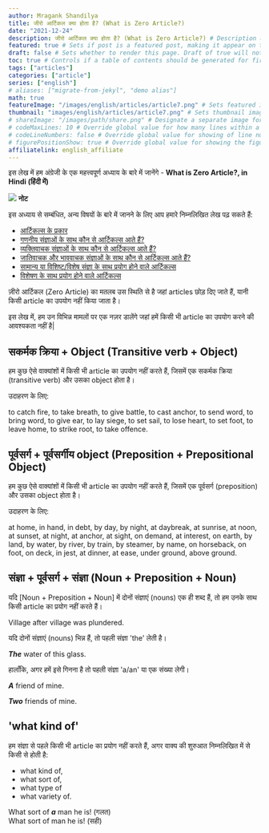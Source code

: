 ```yaml
---
author: Mragank Shandilya
title: जीरो आर्टिकल क्या होता है? (What is Zero Article?)
date: "2021-12-24"
description: जीरो आर्टिकल क्या होता है? (What is Zero Article?) # Description used for search engine.
featured: true # Sets if post is a featured post, making it appear on the sidebar. A featured post won't be listed on the sidebar if it's the current page
draft: false # Sets whether to render this page. Draft of true will not be rendered.
toc: true # Controls if a table of contents should be generated for first-level links automatically.
tags: ["articles"]
categories: ["article"]
series: ["english"]
# aliases: ["migrate-from-jekyl", "demo alias"]
math: true
featureImage: "/images/english/articles/article7.png" # Sets featured image on blog post.
thumbnail: "images/english/articles/article7.png" # Sets thumbnail image appearing inside card on homepage. I will keep it the same as featureImage.
# shareImage: "/images/path/share.png" # Designate a separate image for social media sharing.
# codeMaxLines: 10 # Override global value for how many lines within a code block before auto-collapsing.
# codeLineNumbers: false # Override global value for showing of line numbers within code block.
# figurePositionShow: true # Override global value for showing the figure label.
affiliatelink: english_affiliate
---
```


इस लेख में हम अंग्रेजी के एक महत्त्वपूर्ण अध्याय के बारे में जानेंगे - <strong>What is Zero Article?, in Hindi (हिंदी में)</strong>

<div class="toc-mak">
  <img src="../../../images/pencil.png">
  <b>नोट</b><br>

इस अध्याय से सम्बंधित, अन्य विषयों के बारे में जानने के लिए आप हमारे निम्नलिखित लेख पढ़ सकते हैं: 

* <a href="../types-of-articles-in-english" title="Articles" class="mak-link">आर्टिकल्स के प्रकार</a> 
* <a href="../articles-used-with-countable-nouns" title="Articles" class="mak-link">गणनीय संज्ञाओं के साथ कौन से आर्टिकल्स आते हैं?</a> 
* <a href="../articles-used-with-proper-nouns" title="Articles" class="mak-link">व्यक्तिवाचक संज्ञाओं के साथ कौन से आर्टिकल्स आते हैं?</a> 
* <a href="../articles-used-with-common-and-abstract-nouns" title="Articles" class="mak-link">जातिवाचक और भाववाचक संज्ञाओं के साथ कौन से आर्टिकल्स आते हैं?</a> 
* <a href="../articles-used-with-general-and-particular-instance-of-noun" title="Articles" class="mak-link">सामान्य या विशिष्ट/विशेष संज्ञा के साथ प्रयोग होने वाले आर्टिकल्स</a> 
* <a href="../articles-used-with-adjectives" title="Articles" class="mak-link">विशेषण के साथ प्रयोग होने वाले आर्टिकल्स</a> 
</div>

ज़ीरो आर्टिकल (Zero Article) का मतलब उस स्थिति से है जहां articles छोड़ दिए जाते हैं, यानी किसी article का उपयोग नहीं किया जाता है।

इस लेख में, हम उन विभिन्न मामलों पर एक नज़र डालेंगे जहां हमें किसी भी article का उपयोग करने की आवश्यकता नहीं है| 

## सकर्मक क्रिया + Object (Transitive verb + Object)

हम कुछ ऐसे वाक्यांशों में किसी भी article का उपयोग नहीं करते हैं, जिसमें एक सकर्मक क्रिया (transitive verb) और उसका object होता है।

उदाहरण के लिए:

to catch fire, to take breath, to give battle, to cast anchor, to send word, to bring word, to give ear, to lay siege, to set sail, to lose heart, to set foot, to leave home, to strike root, to take offence.

## पूर्वसर्ग + पूर्वसर्गीय object (Preposition + Prepositional Object)

हम कुछ ऐसे वाक्यांशों में किसी भी article का उपयोग नहीं करते हैं, जिसमें एक पूर्वसर्ग (preposition) और उसका object होता है।

उदाहरण के लिए:

at home, in hand, in debt, by day, by night, at daybreak, at sunrise, at noon, at sunset, at night, at anchor, at sight, on demand, at interest, on earth, by land, by water, by river, by train, by steamer, by name, on horseback, on foot, on deck, in jest, at dinner, at ease, under ground, above ground.

## संज्ञा + पूर्वसर्ग + संज्ञा (Noun + Preposition + Noun)

यदि [Noun + Preposition + Noun] में दोनों संज्ञाएं (nouns) एक ही शब्द हैं, तो हम उनके साथ किसी article का प्रयोग नहीं करते हैं।

Village after village was plundered.

यदि दोनों संज्ञाएं (nouns) भिन्न हैं, तो पहली संज्ञा 'the' लेती है।

***The*** water of this glass.

हालाँकि, अगर हमें इसे गिनना है तो पहली संज्ञा 'a/an' या एक संख्या लेगी।

***A*** friend of mine. 

***Two*** friends of mine. 

## 'what kind of'

हम संज्ञा से पहले किसी भी article का प्रयोग नहीं करते हैं, अगर वाक्य की शुरुआत निम्नलिखित में से किसी से होती है:
* what kind of, 
* what sort of, 
* what type of 
* what variety of.

What sort of ***<span class="mak-text-color-incorrect">a</span>*** man he is! (गलत) <br>
What sort of man he is! (सही)

